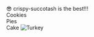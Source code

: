  :sunglasses: crispy-succotash is the best!!!  
 Cookies  
 Pies  
 Cake
![Turkey](http://craftfactorypdx.com/wp-content/uploads/2013/10/thanksgiving_turkey.png)
